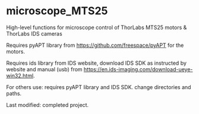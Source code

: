 # microscope_MTS25
High-level functions for microscope control of ThorLabs MTS25 motors & ThorLabs IDS cameras

Requires pyAPT library from https://github.com/freespace/pyAPT for the motors.

Requires ids library from IDS website, download IDS SDK as instructed by website and manual (usb) from https://en.ids-imaging.com/download-ueye-win32.html.


For others use: requires pyAPT library and IDS SDK. change directories and paths.

Last modified: completed project.
